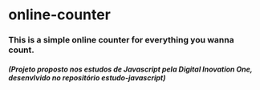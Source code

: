 # online-counter
### This is a simple online counter for everything you wanna count.

##### (Projeto proposto nos estudos de Javascript pela Digital Inovation One, desenvlvido no repositório estudo-javascript)
